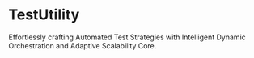 # TestUtility
Effortlessly crafting Automated Test Strategies with Intelligent Dynamic Orchestration and Adaptive Scalability Core.

